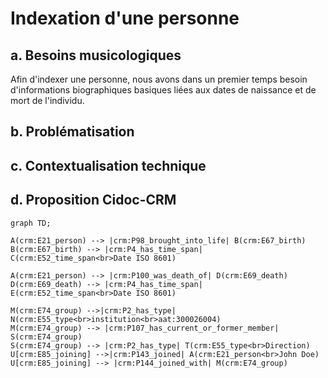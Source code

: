 # Indexation d'une personne

## a. Besoins musicologiques

Afin d'indexer une personne, nous avons dans un premier temps besoin d'informations biographiques basiques liées aux dates de naissance et de mort de l'individu.

## b. Problématisation

## c. Contextualisation technique

## d. Proposition Cidoc-CRM

```mermaid
graph TD;

A(crm:E21_person) --> |crm:P98_brought_into_life| B(crm:E67_birth)
B(crm:E67_birth) --> |crm:P4_has_time_span| C(crm:E52_time_span<br>Date ISO 8601)

A(crm:E21_person) --> |crm:P100_was_death_of| D(crm:E69_death)
D(crm:E69_death) --> |crm:P4_has_time_span| E(crm:E52_time_span<br>Date ISO 8601)

M(crm:E74_group) -->|crm:P2_has_type| N(crm:E55_type<br>institution<br>aat:300026004)
M(crm:E74_group) --> |crm:P107_has_current_or_former_member| S(crm:E74_group)
S(crm:E74_group) --> |crm:P2_has_type| T(crm:E55_type<br>Direction)
U[crm:E85_joining] -->|crm:P143_joined| A(crm:E21_person<br>John Doe)
U[crm:E85_joining] --> |crm:P144_joined_with| M(crm:E74_group)

```
